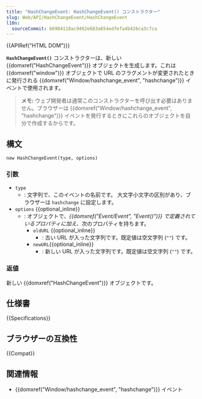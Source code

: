 ```yaml
---
title: "HashChangeEvent: HashChangeEvent() コンストラクター"
slug: Web/API/HashChangeEvent/HashChangeEvent
l10n:
  sourceCommit: b6984118ac9482e683a654edfefa4b426ca3c7ca
---
```


{{APIRef("HTML DOM")}}

**`HashChangeEvent()`** コンストラクターは、新しい {{domxref("HashChangeEvent")}} オブジェクトを生成します。これは {{domxref("window")}} オブジェクトで URL のフラグメントが変更されたときに発行される {{domxref("Window/hashchange_event", "hashchange")}} イベントで使用されます。

> **メモ:** ウェブ開発者は通常このコンストラクターを呼び出す必要はありません。ブラウザーは {{domxref("Window/hashchange_event", "hashchange")}} イベントを発行するときにこれらのオブジェクトを自分で作成するからです。

## 構文

```js-nolint
new HashChangeEvent(type, options)
```

### 引数

- `type`
  - : 文字列で、このイベントの名前です。
    大文字小文字の区別があり、ブラウザーは `hashchange` に設定します。
- `options` {{optional_inline}}
  - : オブジェクトで、_{{domxref("Event/Event", "Event()")}} で定義されているプロパティに加え_、次のプロパティを持ちます。
    - `oldURL` {{optional_inline}}
      - : 古い URL が入った文字列です。既定値は空文字列 (`""`) です。
    - `newURL`{{optional_inline}}
      - : 新しい URL が入った文字列です。既定値は空文字列 (`""`) です。

### 返値

新しい {{domxref("HashChangeEvent")}} オブジェクトです。

## 仕様書

{{Specifications}}

## ブラウザーの互換性

{{Compat}}

## 関連情報

- {{domxref("Window/hashchange_event", "hashchange")}} イベント

